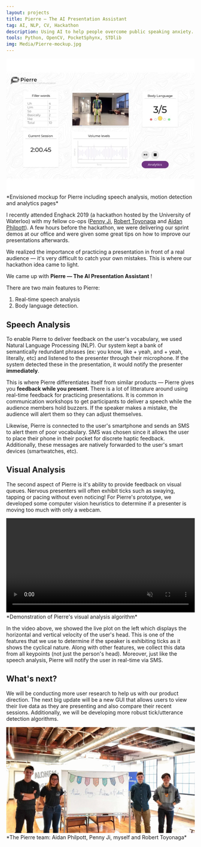 ```yaml
---
layout: projects
title: Pierre — The AI Presentation Assistant
tag: AI, NLP, CV, Hackathon
description: Using AI to help people overcome public speaking anxiety.
tools: Python, OpenCV, PocketSphynx, STDlib
img: Media/Pierre-mockup.jpg
---
```

<img src="/Media/Pierre-mockup.jpg">
*Envisioned mockup for Pierre including speech analysis, motion detection and analytics pages*

I recently attended Enghack 2019 (a hackathon hosted by the University of Waterloo) with my fellow co-ops (<a href="https://ca.linkedin.com/in/yipeng-penny-ji">Penny Ji</a>, <a href="https://ca.linkedin.com/in/robert-toyonaga-421176149">Robert Toyonaga</a> and <a href="https://aidanphilpott.com/">Aidan Philpott</a>). A few hours before the hackathon, we were delivering our sprint demos at our office and were given some great tips on how to improve our presentations afterwards.

We realized the importance of practicing a presentation in front of a real audience — it's very difficult to catch your own mistakes. This is where our hackathon idea came to light. 

We came up with **Pierre — The AI Presentation Assistant** !

There are two main features to Pierre: 
1. Real-time speech analysis 
2. Body language detection.

## Speech Analysis
To enable Pierre to deliver feedback on the user's vocabulary, we used Natural Language Processing (NLP). Our system kept a bank of semantically redundant phrases (ex: you know, like + yeah, and + yeah, literally, etc) and listened to the presenter through their microphone. If the system detected these in the presentation, it would notify the presenter **immediately**. 

This is where Pierre differentiates itself from similar products — Pierre gives you **feedback while you present**. There is a lot of litterature around using real-time feedback for practicing presentations. It is common in communication workshops to get participants to deliver a speech while the audience members hold buzzers. If the speaker makes a mistake, the audience will alert them so they can adjust themselves.

Likewise, Pierre is connected to the user's smartphone and sends an SMS to alert them of poor vocabulary. SMS was chosen since it allows the user to place their phone in their pocket for discrete haptic feedback. Additionally, these messages are natively forwarded to the user's smart devices (smartwatches, etc).

## Visual Analysis
The second aspect of Pierre is it's ability to provide feedback on visual queues. Nervous presenters will often exhibit ticks such as swaying, tapping or pacing without even noticing! For Pierre's prototype, we developed some computer vision heuristics to determine if a presenter is moving too much with only a webcam.

<video controls muted src="/Media/pierre-vision.mp4" width="100%">
	Sorry, your browser doesn't support embedded videos.
</video>
*Demonstration of Pierre's visual analysis algorithm*

In the video above, we showed the live plot on the left which displays the horizontal and vertical velocity of the user's head. This is one of the features that we use to determine if the speaker is exhibiting ticks as it shows the cyclical nature. Along with other features, we collect this data from all keypoints (not just the person's head). Moreover, just like the speech analysis, Pierre will notify the user in real-time via SMS.

## What's next? 
We will be conducting more user research to help us with our product direction. The next big update will be a new GUI that allows users to view their live data as they are presenting and also compare their recent sessions. Additionally, we will be developing more robust tick/utterance detection algorithms.

<img src="/Media/pk-team.GIF">
*The Pierre team: Aidan Philpott, Penny Ji, myself and Robert Toyonaga*
